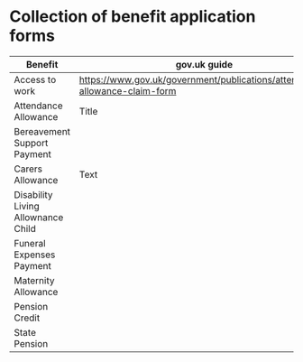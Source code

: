 # Collection of benefit application forms

| Benefit      | gov.uk guide | direct form link |
| ----------- | ----------- | ----------- |
| Access to work | https://www.gov.uk/government/publications/attendance-allowance-claim-form | https://assets.publishing.service.gov.uk/media/65e5b1e63f694514a3036001/aa1-interactive-claim-form.pdf |
| Attendance Allowance      | Title |
| Bereavement Support Payment | |
| Carers Allowance  | Text        |
| Disability Living Allownance Child | |
| Funeral Expenses Payment | |
| Maternity Allowance | |
| Pension Credit | |
| State Pension | |
